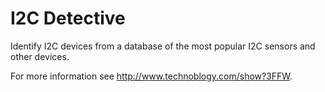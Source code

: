 # I2C Detective

Identify I2C devices from a database of the most popular I2C sensors and other devices.

For more information see http://www.technoblogy.com/show?3FFW.
